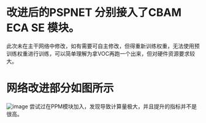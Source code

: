 
# 改进后的PSPNET 分别接入了CBAM ECA SE 模块。
此次未在主干网络中修改，如有需要可自主修改，但得重新训练权重，无法使用预训练权重进行训练，可以简单理解为拿VOC再跑一个出来，但对硬件资源要求较大。


# 网络改进部分如图所示 
![image](https://github.com/vitant-lang/-improved-PSPNET/assets/75409802/a28fb714-e899-485a-ab46-22c83e28a57e)
尝试过在PPM模块加入，发现导致计算量极大，并且提升的指标并不是很高。
